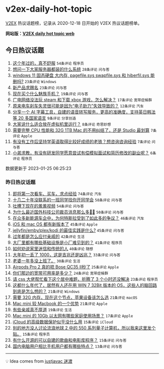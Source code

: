 # v2ex-daily-hot-topic

[V2EX](https://www.v2ex.com/) 热议话题榜，记录从 2020-12-18 日开始的 V2EX 热议话题榜单。

**网站版：[V2EX daily hot topic web](https://boojack.github.io/v2ex-daily-hot-topic-web/)**

## 今日热议话题

<!-- TODAY BEGIN -->

1. [这个年过的，真不舒服](https://www.v2ex.com/t/910529) `54条评论` `程序员`
1. [想问一下大家服务器都装的什么系统](https://www.v2ex.com/t/910554) `28条评论` `问与答`
1. [windows 11 固态硬盘 大内存, pagefile.sys swapfile.sys 和 hiberfil.sys 能删吗?](https://www.v2ex.com/t/910542) `23条评论` `Windows`
1. [新产品求赐名](https://www.v2ex.com/t/910532) `23条评论` `问与答`
1. [现在买个什么魅族手机？](https://www.v2ex.com/t/910528) `19条评论` `问与答`
1. [广电网络没法玩 steam 和下载 xbox 游戏，怎么解决？](https://www.v2ex.com/t/910531) `17条评论` `宽带症候群`
1. [原来电车刹车失灵很可能是因为“电子助力”失效导致的？](https://www.v2ex.com/t/910530) `12条评论` `汽车`
1. [分享一个 AI 字幕工具，自建的语音转写服务，更高的准确度，支持英日韩法等 20 多国家语言](https://www.v2ex.com/t/910552) `9条评论` `分享创造`
1. [大家说什么适合放在虚拟机里运行？](https://www.v2ex.com/t/910536) `8条评论` `奇思妙想`
1. [需要完整 CPU 性能和 32G 1TB Mac 的不用纠结了，还是 Studio 最划算](https://www.v2ex.com/t/910565) `7条评论` `Apple`
1. [有没有工作后坚持学英语取得比较好成绩的老铁？想咨询咨询经验](https://www.v2ex.com/t/910541) `7条评论` `问与答`
1. [小弟求教，有没有研发同学愿意尝试有偿模拟面试和简历修改的副业呢？](https://www.v2ex.com/t/910545) `6条评论` `程序员`

数据更新于 2023-01-25 06:25:23

<!-- TODAY END -->

### 昨日热议话题

<!-- YESTERDAY BEGIN -->

1. [即将第一次看车、买车，求点经验](https://www.v2ex.com/t/910425) `74条评论` `汽车`
1. [十几二十年没联系的一班同学找你开同学会](https://www.v2ex.com/t/910411) `58条评论` `问与答`
1. [吐槽下现在的羞羞视频](https://www.v2ex.com/t/910418) `54条评论` `问与答`
1. [为什么最近国外科技公司裁员消息那么多😶‍🌫️](https://www.v2ex.com/t/910414) `50条评论` `问与答`
1. [在众多新能源车企中，为何特斯拉受到了如此多的争议？](https://www.v2ex.com/t/910443) `46条评论` `汽车`
1. [iOS 和 mac OS 都有新版本了](https://www.v2ex.com/t/910409) `45条评论` `Apple`
1. [jellyfin/emby/plex/kodi 的最佳实践是什么?](https://www.v2ex.com/t/910440) `45条评论` `问与答`
1. [过年都是怎么应付亲戚的](https://www.v2ex.com/t/910415) `42条评论` `生活`
1. [大厂里都有哪些基础设施是小厂难见到的？](https://www.v2ex.com/t/910430) `41条评论` `程序员`
1. [如何劝说家里迷信和传统的人](https://www.v2ex.com/t/910469) `40条评论` `随想`
1. [大年初一丢了 1000，这是吉兆还是凶兆？](https://www.v2ex.com/t/910487) `33条评论` `问与答`
1. [老婆一年多没上班了。](https://www.v2ex.com/t/910475) `30条评论` `生活`
1. [Airpods Pro 2 真的把 Bose QC35 Ⅱ秒了](https://www.v2ex.com/t/910502) `25条评论` `Apple`
1. [你们那边的宽带可用率是多少？](https://www.v2ex.com/t/910493) `24条评论` `宽带症候群`
1. [请 css 大佬帮忙看下这个居中难题，折腾了 3 个小时还没解决](https://www.v2ex.com/t/910482) `23条评论` `程序员`
1. [这都什么年代了，居然有人还在用 WIN 7 32Bit 版本的 OS，这些人的脑回路到底是怎么想的？](https://www.v2ex.com/t/910471) `21条评论` `Windows`
1. [需要 32G 内存，现在这个节点，苹果设备该怎么选](https://www.v2ex.com/t/910434) `21条评论` `macOS`
1. [Mac mini 较 Macbook 的一个优势](https://www.v2ex.com/t/910421) `21条评论` `Apple`
1. [有些亲戚真不厚道](https://www.v2ex.com/t/910481) `19条评论` `生活`
1. [Mac mini 的 10Gb 以太网有哪些家庭使用场景？](https://www.v2ex.com/t/910449) `17条评论` `Apple`
1. [iCloud 的高级数据保护似乎没什么用](https://www.v2ex.com/t/910477) `15条评论` `iCloud`
1. [别的地方没人讨论流浪地球 2 中的 550 系列量子计算机，所以我来这里发个贴。](https://www.v2ex.com/t/910450) `15条评论` `程序员`
1. [有什么开源的可以自建的歌曲和电影库程序？](https://www.v2ex.com/t/910412) `15条评论` `问与答`
1. [国内电脑用户相比手机用户都有哪些特点？](https://www.v2ex.com/t/910420) `13条评论` `问与答`

<!-- YESTERDAY END -->

---

💡 Idea comes from [justjavac 迷渡](https://github.com/justjavac/)
